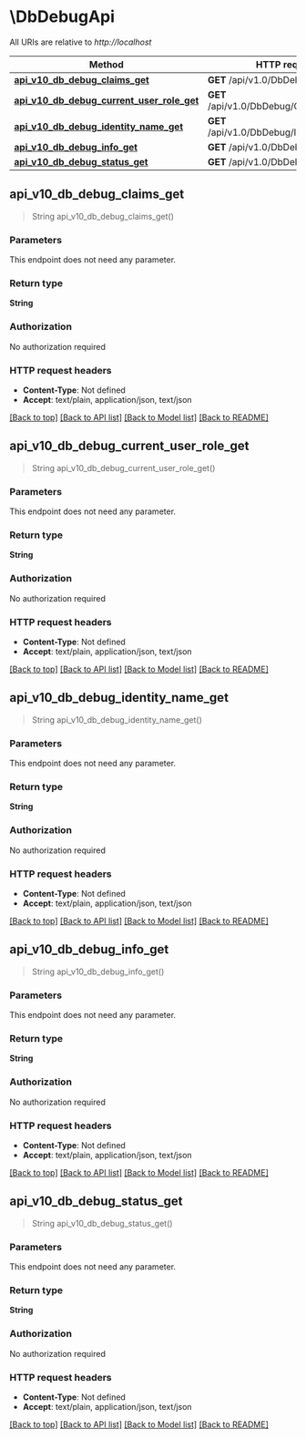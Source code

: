 # \DbDebugApi

All URIs are relative to *http://localhost*

Method | HTTP request | Description
------------- | ------------- | -------------
[**api_v10_db_debug_claims_get**](DbDebugApi.md#api_v10_db_debug_claims_get) | **GET** /api/v1.0/DbDebug/Claims | 
[**api_v10_db_debug_current_user_role_get**](DbDebugApi.md#api_v10_db_debug_current_user_role_get) | **GET** /api/v1.0/DbDebug/CurrentUserRole | 
[**api_v10_db_debug_identity_name_get**](DbDebugApi.md#api_v10_db_debug_identity_name_get) | **GET** /api/v1.0/DbDebug/IdentityName | 
[**api_v10_db_debug_info_get**](DbDebugApi.md#api_v10_db_debug_info_get) | **GET** /api/v1.0/DbDebug/Info | 
[**api_v10_db_debug_status_get**](DbDebugApi.md#api_v10_db_debug_status_get) | **GET** /api/v1.0/DbDebug/Status | 



## api_v10_db_debug_claims_get

> String api_v10_db_debug_claims_get()


### Parameters

This endpoint does not need any parameter.

### Return type

**String**

### Authorization

No authorization required

### HTTP request headers

- **Content-Type**: Not defined
- **Accept**: text/plain, application/json, text/json

[[Back to top]](#) [[Back to API list]](../README.md#documentation-for-api-endpoints) [[Back to Model list]](../README.md#documentation-for-models) [[Back to README]](../README.md)


## api_v10_db_debug_current_user_role_get

> String api_v10_db_debug_current_user_role_get()


### Parameters

This endpoint does not need any parameter.

### Return type

**String**

### Authorization

No authorization required

### HTTP request headers

- **Content-Type**: Not defined
- **Accept**: text/plain, application/json, text/json

[[Back to top]](#) [[Back to API list]](../README.md#documentation-for-api-endpoints) [[Back to Model list]](../README.md#documentation-for-models) [[Back to README]](../README.md)


## api_v10_db_debug_identity_name_get

> String api_v10_db_debug_identity_name_get()


### Parameters

This endpoint does not need any parameter.

### Return type

**String**

### Authorization

No authorization required

### HTTP request headers

- **Content-Type**: Not defined
- **Accept**: text/plain, application/json, text/json

[[Back to top]](#) [[Back to API list]](../README.md#documentation-for-api-endpoints) [[Back to Model list]](../README.md#documentation-for-models) [[Back to README]](../README.md)


## api_v10_db_debug_info_get

> String api_v10_db_debug_info_get()


### Parameters

This endpoint does not need any parameter.

### Return type

**String**

### Authorization

No authorization required

### HTTP request headers

- **Content-Type**: Not defined
- **Accept**: text/plain, application/json, text/json

[[Back to top]](#) [[Back to API list]](../README.md#documentation-for-api-endpoints) [[Back to Model list]](../README.md#documentation-for-models) [[Back to README]](../README.md)


## api_v10_db_debug_status_get

> String api_v10_db_debug_status_get()


### Parameters

This endpoint does not need any parameter.

### Return type

**String**

### Authorization

No authorization required

### HTTP request headers

- **Content-Type**: Not defined
- **Accept**: text/plain, application/json, text/json

[[Back to top]](#) [[Back to API list]](../README.md#documentation-for-api-endpoints) [[Back to Model list]](../README.md#documentation-for-models) [[Back to README]](../README.md)

